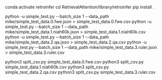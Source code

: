 conda activate retroinfer
cd RetrievalAttention/library/retroinfer
pip install .

python -u simple_test.py --batch_size 1 --data_path mike/simple_test_data.0.fwe.json > simple_test_data.0.fwe.csv
python -u simple_test.py --batch_size 1 --data_path mike/simple_test_data.1.niah60k.json > simple_test_data.1.niah60k.csv
python -u simple_test.py --batch_size 1 --data_path mike/simple_test_data.2.qa.json > simple_test_data.2.qa.csv
python -u simple_test.py --batch_size 1 --data_path mike/simple_test_data.3.ruler.json > simple_test_data.3.ruler.csv

python3 split_csv.py simple_test_data.0.fwe.csv
python3 split_csv.py simple_test_data.1.niah60k.csv
python3 split_csv.py simple_test_data.2.qa.csv
python3 split_csv.py simple_test_data.3.ruler.csv
